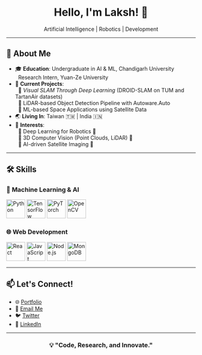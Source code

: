<h1 align="center"><b>Hello, I'm Laksh! 👋</b></h1>
<p align="center">Artificial Intelligence | Robotics | Development</p>

---

## 🚀 About Me
- 🎓 **Education**: Undergraduate in AI & ML, Chandigarh University  
  &nbsp; Research Intern, Yuan-Ze University  
- 🔭 **Current Projects**:  
  &nbsp; 🔹 _Visual SLAM Through Deep Learning_ (DROID-SLAM on TUM and TartanAir datasets)  
  &nbsp; 🔹 LiDAR-based Object Detection Pipeline with Autoware.Auto  
  &nbsp; 🔹 ML-based Space Applications using Satellite Data  
- 🌏 **Living In**: Taiwan 🇹🇼 | India 🇮🇳  
- 🧠 **Interests**:  
  &nbsp; 🔹 Deep Learning for Robotics 🤖  
  &nbsp; 🔹 3D Computer Vision (Point Clouds, LiDAR) 🌌  
  &nbsp; 🔹 AI-driven Satellite Imaging 🚀  

---

## 🛠️ **Skills**

### 🤖 **Machine Learning & AI**
<p>
  <img src="https://cdn.jsdelivr.net/gh/devicons/devicon/icons/python/python-original.svg" alt="Python" width="50" height="50"/>
  <img src="https://cdn.jsdelivr.net/gh/devicons/devicon/icons/tensorflow/tensorflow-original.svg" alt="TensorFlow" width="50" height="50"/>
  <img src="https://cdn.jsdelivr.net/gh/devicons/devicon/icons/pytorch/pytorch-original.svg" alt="PyTorch" width="50" height="50"/>
  <img src="https://cdn.jsdelivr.net/gh/devicons/devicon/icons/opencv/opencv-original.svg" alt="OpenCV" width="50" height="50"/>
</p>

### 🌐 **Web Development**
<p>
  <img src="https://cdn.jsdelivr.net/gh/devicons/devicon/icons/react/react-original.svg" alt="React" width="50" height="50"/>
  <img src="https://cdn.jsdelivr.net/gh/devicons/devicon/icons/javascript/javascript-original.svg" alt="JavaScript" width="50" height="50"/>
  <img src="https://cdn.jsdelivr.net/gh/devicons/devicon/icons/nodejs/nodejs-original.svg" alt="Node.js" width="50" height="50"/>
  <img src="https://cdn.jsdelivr.net/gh/devicons/devicon/icons/mongodb/mongodb-original.svg" alt="MongoDB" width="50" height="50"/>
</p>

---

## 📫 **Let's Connect!**
- 🌐 [Portfolio](https://your-portfolio-link)
- 📧 [Email Me](mailto:your-email@example.com)
- 🐦 [Twitter](https://twitter.com/your-handle)
- 💼 [LinkedIn](https://linkedin.com/in/lakshaychawla)

---

<h3 align="center">💡 "Code, Research, and Innovate."</h3>
